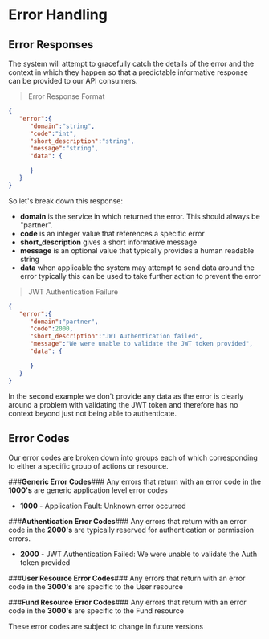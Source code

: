 # Error Handling


## Error Responses
The system will attempt to gracefully catch the details of the error and the context in which they happen so that a predictable informative response can be provided to our API consumers.

> Error Response Format

````json
{  
   "error":{  
      "domain":"string",
      "code":"int",
      "short_description":"string",
      "message":"string",
      "data": {  

      }
   }
}
````
So let's break down this response:

  - **domain** is the service in which returned the error. This should always be "partner".
  - **code** is an integer value that references a specific error
  - **short_description** gives a short informative message 
  - **message** is an optional value that typically provides a human readable string
  - **data** when applicable the system may attempt to send data around the error typically this can be used to take further action to prevent the error

> JWT Authentication Failure

````json
{  
   "error":{  
      "domain":"partner",
      "code":2000,
      "short_description":"JWT Authentication failed",
      "message":"We were unable to validate the JWT token provided",
      "data": {  

      }
   }
}
````
In the second example we don't provide any data as the error is clearly around a problem with validating the JWT token and therefore has no context beyond just not being able to authenticate.

## Error Codes
Our error codes are broken down into groups each of which corresponding to either a specific group of actions or resource.

###**Generic Error Codes**###
Any errors that return with an error code in the **1000's** are generic application level error codes

  - **1000** - Application Fault: Unknown error occurred

###**Authentication Error Codes**###
Any errors that return with an error code in the **2000's** are typically reserved for authentication or permission errors. 

  - **2000** - JWT Authentication Failed: We were unable to validate the Auth token provided

###**User Resource Error Codes**###
Any errors that return with an error code in the **3000's** are specific to the User resource

###**Fund Resource Error Codes**###
Any errors that return with an error code in the **3000's** are specific to the Fund resource

<aside class="warning">
These error codes are subject to change in future versions
</aside>
